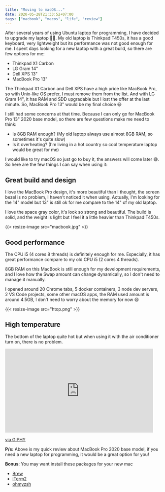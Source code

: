 ```yaml
---
title: "Moving to macOS..."
date: 2020-05-28T21:33:52+07:00
tags: ["macbook", "macos", "life", "review"]
---
```


After several years of using Ubuntu laptop for programming, I have decided to upgrade my laptop 👨‍💻. My old laptop is Thinkpad T450s, it has a good keyboard, very lightweight but its performance was not good enough for me. I spent days looking for a new laptop with a great build, so there are few options for me:

* Thinkpad X1 Carbon
* LG Gram 14"
* Dell XPS 13"
* MacBook Pro 13"

The Thinkpad X1 Carbon and Dell XPS have a high price like MacBook Pro, so with Unix-like OS prefer, I must remove them from the list. And with LG Gram 14", it has RAM and SDD upgradable but I lost the offer at the last minute. So, MacBook Pro 13" would be my final choice 😆

I still had some concerns at that time. Because I can only go for MacBook Pro 13" 2020 base model, so there are few questions make me need to think:

* Is 8GB RAM enough? (My old laptop always use almost 8GB RAM, so sometimes it's quite slow)
* Is it overheating? (I'm living in a hot country so cool temperature laptop would be great for me)

I would like to try macOS so just go to buy it, the answers will come later 😅. So here are the few things I can say when using it:

## Great build and design

I love the MacBook Pro design, it's more beautiful than I thought, the screen bezel is no problem, I haven't noticed it when using. Actually, I'm looking for the 14" model but 13" is still ok for me compare to the 14" of my old laptop.

I love the space gray color, it's look so strong and beautiful. The build is solid, and the weight is light but I feel it a little heavier than Thinkpad T450s.

{{< resize-image src="macbook.jpg" >}}

## Good performance

The CPU i5 (4 cores 8 threads) is definitely enough for me. Especially, it has great performance compare to my old CPU i5 (2 cores 4 threads).

8GB RAM on this MacBook is still enough for my development requirements, and I love how the Swap amount can change dynamically, so I don't need to manage it manually.

I opened around 20 Chrome tabs, 5 docker containers, 3 node dev servers, 2 VS Code projects, some other macOS apps, the RAM used amount is around 4.5GB, I don't need to worry about the memory for now 😆

{{< resize-image src="htop.png" >}}

## High temperature

The bottom of the laptop quite hot but when using it with the air conditioner turn on, there is no problem.

<iframe src="https://giphy.com/embed/ToMjGppLes0ENI5osCc" width="480" height="272" frameBorder="0" class="giphy-embed" allowFullScreen></iframe><p><a href="https://giphy.com/gifs/cat-hot-fan-ToMjGppLes0ENI5osCc">via GIPHY</a></p>

**P/s:** Above is my quick review about MacBook Pro 2020 base model, if you need a new laptop for programming, it would be a great option for you!

**Bonus**: You may want install these packages for your new mac

* [Brew](https://brew.sh/)
* [iTerm2](https://www.iterm2.com/)
* [ohmyzsh](https://github.com/ohmyzsh/ohmyzsh)